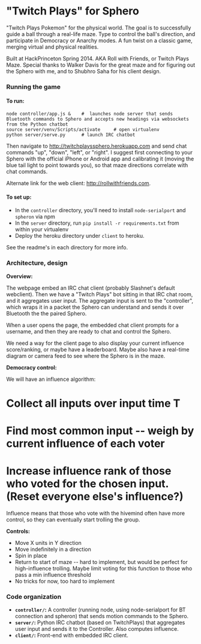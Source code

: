 "Twitch Plays" for Sphero
===================

"Twitch Plays Pokemon" for the physical world. The goal is to successfully guide a ball through a real-life maze. Type to control the ball's direction, and participate in Democracy or Anarchy modes. A fun twist on a classic game, merging virtual and physical realities.

Built at HackPrinceton Spring 2014. AKA Roll with Friends, or Twitch Plays Maze. Special thanks to Walker Davis for the great maze and for figuring out the Sphero with me, and to Shubhro Saha for his client design.

### Running the game

#### To run:

```
node controller/app.js & 	#  launches node server that sends Bluetooth commands to Sphero and accepts new headings via websockets from the Python chatbot
source server/venv/Scripts/activate		# open virtualenv
python server/serve.py 		# launch IRC chatbot
```

Then navigate to http://twitchplayssphero.herokuapp.com and send chat commands "up", "down", "left", or "right". I suggest first connecting to your Sphero with the official iPhone or Android app and calibrating it (moving the blue tail light to point towards you), so that maze directions correlate with chat commands.

Alternate link for the web client: http://rollwithfriends.com.

#### To set up:

 * In the `controller` directory, you'll need to install `node-serialport` and `spheron` via npm
 * In the `server` directory, run `pip install -r requirements.txt` from within your virtualenv
 * Deploy the heroku directory under `client` to heroku.
 
See the readme's in each directory for more info.


### Architecture, design

**Overview:**

The webpage embed an IRC chat client (probably Slashnet's default webclient). Then we have a "Twitch Plays" bot sitting in that IRC chat room, and it aggregates user input. The aggregate input is sent to the "controller", which wraps it in a packet the Sphero can understand and sends it over Bluetooth the the paired Sphero.

When a user opens the page, the embedded chat client prompts for a username, and then they are ready to chat and control the Sphero.

We need a way for the client page to also display your current influence score/ranking, or maybe have a leaderboard. Maybe also have a real-time diagram or camera feed to see where the Sphero is in the maze.


**Democracy control:**

We will have an influence algorithm:

 # Collect all inputs over input time T
 # Find most common input -- weigh by current influence of each voter
 # Increase influence rank of those who voted for the chosen input. (Reset everyone else's influence?)

Influence means that those who vote with the hivemind often have more control, so they can eventually start trolling the group.

**Controls:**
 * Move X units in Y direction
 * Move indefinitely in a direction
 * Spin in place
 * Return to start of maze -- hard to implement, but would be perfect for high-influence trolling. Maybe limit voting for this function to those who pass a min influence threshold
 * No tricks for now, too hard to implement
 

### Code organization

 * **`controller/`:** A controller (running node, using node-serialport for BT connection and spheron) that sends motion commands to the Sphero.
 * **`server/`:** Python IRC chatbot (based on TwitchPlays) that aggregates user input and sends it to the Controller. Also computes influence.
 * **`client/`:** Front-end with embedded IRC client.

